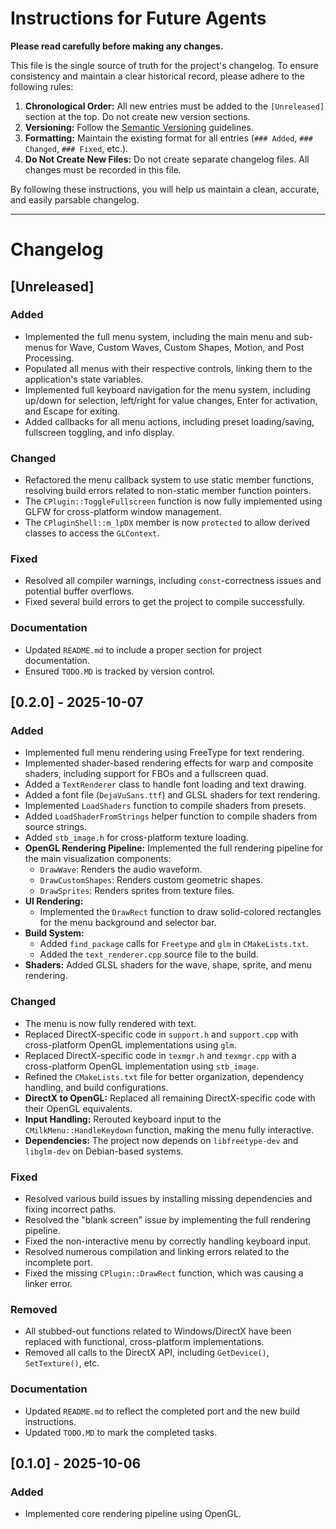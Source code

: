 # Instructions for Future Agents

**Please read carefully before making any changes.**

This file is the single source of truth for the project's changelog. To ensure consistency and maintain a clear historical record, please adhere to the following rules:

1.  **Chronological Order:** All new entries must be added to the `[Unreleased]` section at the top. Do not create new version sections.
2.  **Versioning:** Follow the [Semantic Versioning](https://semver.org/) guidelines.
3.  **Formatting:** Maintain the existing format for all entries (`### Added`, `### Changed`, `### Fixed`, etc.).
4.  **Do Not Create New Files:** Do not create separate changelog files. All changes must be recorded in this file.

By following these instructions, you will help us maintain a clean, accurate, and easily parsable changelog.

---

# Changelog

## [Unreleased]

### Added
- Implemented the full menu system, including the main menu and sub-menus for Wave, Custom Waves, Custom Shapes, Motion, and Post Processing.
- Populated all menus with their respective controls, linking them to the application's state variables.
- Implemented full keyboard navigation for the menu system, including up/down for selection, left/right for value changes, Enter for activation, and Escape for exiting.
- Added callbacks for all menu actions, including preset loading/saving, fullscreen toggling, and info display.

### Changed
- Refactored the menu callback system to use static member functions, resolving build errors related to non-static member function pointers.
- The `CPlugin::ToggleFullscreen` function is now fully implemented using GLFW for cross-platform window management.
- The `CPluginShell::m_lpDX` member is now `protected` to allow derived classes to access the `GLContext`.

### Fixed
- Resolved all compiler warnings, including `const`-correctness issues and potential buffer overflows.
- Fixed several build errors to get the project to compile successfully.

### Documentation
- Updated `README.md` to include a proper section for project documentation.
- Ensured `TODO.MD` is tracked by version control.

## [0.2.0] - 2025-10-07

### Added
- Implemented full menu rendering using FreeType for text rendering.
- Implemented shader-based rendering effects for warp and composite shaders, including support for FBOs and a fullscreen quad.
- Added a `TextRenderer` class to handle font loading and text drawing.
- Added a font file (`DejaVuSans.ttf`) and GLSL shaders for text rendering.
- Implemented `LoadShaders` function to compile shaders from presets.
- Added `LoadShaderFromStrings` helper function to compile shaders from source strings.
- Added `stb_image.h` for cross-platform texture loading.
- **OpenGL Rendering Pipeline:** Implemented the full rendering pipeline for the main visualization components:
    - `DrawWave`: Renders the audio waveform.
    - `DrawCustomShapes`: Renders custom geometric shapes.
    - `DrawSprites`: Renders sprites from texture files.
- **UI Rendering:**
    - Implemented the `DrawRect` function to draw solid-colored rectangles for the menu background and selector bar.
- **Build System:**
    - Added `find_package` calls for `Freetype` and `glm` in `CMakeLists.txt`.
    - Added the `text_renderer.cpp` source file to the build.
- **Shaders:** Added GLSL shaders for the wave, shape, sprite, and menu rendering.

### Changed
- The menu is now fully rendered with text.
- Replaced DirectX-specific code in `support.h` and `support.cpp` with cross-platform OpenGL implementations using `glm`.
- Replaced DirectX-specific code in `texmgr.h` and `texmgr.cpp` with a cross-platform OpenGL implementation using `stb_image`.
- Refined the `CMakeLists.txt` file for better organization, dependency handling, and build configurations.
- **DirectX to OpenGL:** Replaced all remaining DirectX-specific code with their OpenGL equivalents.
- **Input Handling:** Rerouted keyboard input to the `CMilkMenu::HandleKeydown` function, making the menu fully interactive.
- **Dependencies:** The project now depends on `libfreetype-dev` and `libglm-dev` on Debian-based systems.

### Fixed
- Resolved various build issues by installing missing dependencies and fixing incorrect paths.
- Resolved the "blank screen" issue by implementing the full rendering pipeline.
- Fixed the non-interactive menu by correctly handling keyboard input.
- Resolved numerous compilation and linking errors related to the incomplete port.
- Fixed the missing `CPlugin::DrawRect` function, which was causing a linker error.

### Removed
- All stubbed-out functions related to Windows/DirectX have been replaced with functional, cross-platform implementations.
- Removed all calls to the DirectX API, including `GetDevice()`, `SetTexture()`, etc.

### Documentation
- Updated `README.md` to reflect the completed port and the new build instructions.
- Updated `TODO.MD` to mark the completed tasks.

## [0.1.0] - 2025-10-06

### Added
- Implemented core rendering pipeline using OpenGL.